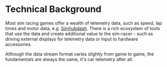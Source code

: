 # Technical Background

Most sim racing games offer a wealth of telemetry data, such as speed, lap times and motor data, e.g. [Simhubdash](https://www.simhubdash.com/). There is a rich ecosystem of tools that use the data and create additional value to the sim-racer - such as driving external displays for telemetry data or input to hardware accessories.

Although the data stream format varies slightly from game to game, the fundamentals are always the same, it's car telemetry after all.
